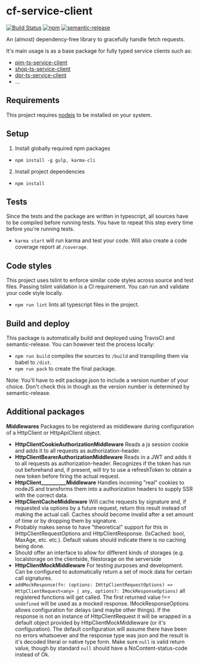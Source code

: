 # cf-service-client

[![Build Status](https://travis-ci.org/crazyfactory/ts-http-client.svg)](https://travis-ci.org/crazyfactory/ts-http-client)
[![npm](https://img.shields.io/npm/v/cf-service-client.svg)](http://www.npmjs.com/package/cf-service-client)
[![semantic-release](https://img.shields.io/badge/%20%20%F0%9F%93%A6%F0%9F%9A%80-semantic--release-e10079.svg)](https://github.com/semantic-release/semantic-release)

An (almost) dependency-free library to gracefully handle fetch requests. 

It's main usage is as a base package for fully typed service clients such as:
- [pim-ts-service-client](https://github.com/crazyfactory/pim-ts-service-client/)
- [shop-ts-service-client](https://github.com/crazyfactory/shop-ts-service-client/)
- [dpr-ts-service-client](https://github.com/crazyfactory/dpr-ts-service-client/)
- ...


## Requirements

This project requires [nodejs](https://nodejs.org/en/download/) to be installed on your system.

## Setup

1) Install globally required npm packages
- `npm install -g gulp, karma-cli`

2) Install project dependencies
- `npm install`

## Tests

Since the tests and the package are written in typescript, all sources have to be compiled before running tests. You have to repeat this step every time before you're running tests.

- `karma start` will run karma and test your code. Will also create a code coverage report at `/coverage`.

## Code styles

This project uses tslint to enforce similar code styles across source and test files. Passing tslint validation is a CI requirement. You can run and validate your code style locally.

- `npm run lint` lints all typescript files in the project.

## Build and deploy

This package is automatically build and deployed using TravisCI and semantic-release. You can however test the process locally:

- `npm run build` compiles the sources to `/build` and transpiling them via babel to `/dist`.
- `npm run pack` to create the final package.

Note: You'll have to edit package.json to include a version number of your choice. Don't check this in though as the version number is determined by semantic-release.

## Additional packages
  
**Middlewares**
Packages to be registered as middleware during configuration of a HttpClient or HttpApiClient object.
- **HttpClientCookieAuthorizationMiddleware** Reads a js session cookie and adds it to all requests as authorization-header.
- **HttpClientBearerAuthorizationMiddleware** Reads in a JWT and adds it to all requests as authorization-header. Recognizes if the token has run out beforehand and, if present, will try to use a refreshToken to obtain a new token before firing the actual request.
- **HttpClient__________Middleware** Handles incoming "real" cookies to nodeJS and transforms them into a authorization headers to supply SSR with the correct data.
- **HttpClientCacheMiddleware** Will cache requests by signature and, if requested via options by a future request, return this result instead of making the actual call. Caches should become invalid after a set amount of time or by dropping them by signature.
 - Probably makes sense to have "theoretical" support for this in IHttpClientRequestOptions and HttpClientResponse. (IsCached: bool, MaxAge, etc. etc.). Default values should indicate there is no caching being done.
 - Should offer an interface to allow for different kinds of storages (e.g. localstorage on the clientside, filestorage on the serverside
- **HttpClientMockMiddleware** For testing purposes and development. Can be configured to automatically return a set of mock data for certain call signatures.
 - ```addMockResponse(fn: (options: IHttpClientRequestOptions) => HttpClientRequest<any> | any, options?: IMockResponseOptions)``` all registered functions will get called. The first returned value !== ```undefined``` will be used as a mocked response. IMockResponseOptions allows configuration for delays (and maybe other things). If the response is not an instance of HttpClientRequest it will be wrapped in a default object provided by HttpClientMockMiddleware (or it's configuration). The default configuration will assume there have been no errors whatsoever and the response type was json and the result is it's decoded literal or native type form. Make sure ```null``` is valid return value, though by standard ```null``` should have a NoContent-status-code instead of Ok.
